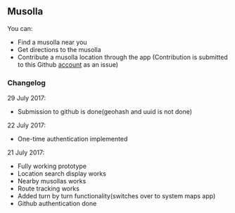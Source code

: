 ## Musolla

You can:
- Find a musolla near you
- Get directions to the musolla
- Contribute a musolla location through the app (Contribution is submitted to this Github [account](https://github.com/ruqqq/musolla-database) as an issue)

### Changelog
29 July 2017:
- Submission to github is done(geohash and uuid is not done)

22 July 2017:
- One-time authentication implemented

21 July 2017:
- Fully working prototype
- Location search display works
- Nearby musollas works
- Route tracking works
- Added turn by turn functionality(switches over to system maps app)
- Github authentication done 

